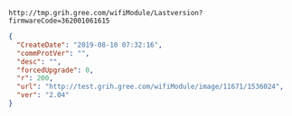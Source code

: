 `http://tmp.grih.gree.com/wifiModule/Lastversion?firmwareCode=362001061615`

```json
{
  "CreateDate": "2019-08-10 07:32:16",
  "commProtVer": "",
  "desc": "",
  "forcedUpgrade": 0,
  "r": 200,
  "url": "http://test.grih.gree.com/wifiModule/image/11671/1536024",
  "ver": "2.04"
}
```
